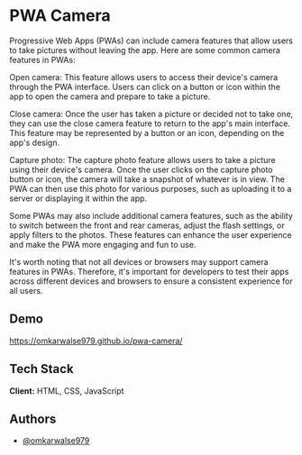
# PWA Camera

Progressive Web Apps (PWAs) can include camera features that allow users to take pictures without leaving the app. Here are some common camera features in PWAs:

Open camera: This feature allows users to access their device's camera through the PWA interface. Users can click on a button or icon within the app to open the camera and prepare to take a picture.

Close camera: Once the user has taken a picture or decided not to take one, they can use the close camera feature to return to the app's main interface. This feature may be represented by a button or an icon, depending on the app's design.

Capture photo: The capture photo feature allows users to take a picture using their device's camera. Once the user clicks on the capture photo button or icon, the camera will take a snapshot of whatever is in view. The PWA can then use this photo for various purposes, such as uploading it to a server or displaying it within the app.

Some PWAs may also include additional camera features, such as the ability to switch between the front and rear cameras, adjust the flash settings, or apply filters to the photos. These features can enhance the user experience and make the PWA more engaging and fun to use.

It's worth noting that not all devices or browsers may support camera features in PWAs. Therefore, it's important for developers to test their apps across different devices and browsers to ensure a consistent experience for all users.

## Demo

https://omkarwalse979.github.io/pwa-camera/

## Tech Stack

**Client:** HTML, CSS, JavaScript


## Authors

- [@omkarwalse979](https://www.github.com/omkarwalse979)
